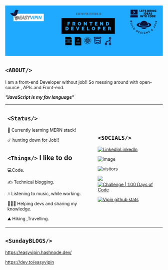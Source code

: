 
![image](https://github.com/Easyvipin/easyvipin/blob/master/Screenshot%202020-10-06%20142231.jpg)

## `<ABOUT/>` 
I am a front-end Developer without job!! So messing around with open-source , APIs and Front-end.

***"JavaScript is my fav language"***

<table scrolling=no>
<tr>
<td> 
 
## `<Status/>`
:rocket: Currently learning MERN stack!

:comet: hunting down for Job!!

## `<Things/>` I like to do
:computer:Code.

 ✍ Technical blogging.  
 
 🎶 Listening to music, while working.
 
 👩🏻‍🏫 Helping devs and sharing my knowledge.
 
 :mountain: Hiking ,Travelling.
 
 </td>
 
 <td>
 
## `<SOCIALS/>`

[![Linkedin](https://i.stack.imgur.com/gVE0j.png)LinkedIn](https://www.linkedin.com/in/easyvipin)  

![image](https://img.shields.io/twitter/follow/easyvipin?style=social)

![visitors](https://visitor-badge.laobi.icu/badge?page_id=easyvipin)

 [<img src ="https://img.shields.io/badge/Website-vipin-%23.svg?&style=for-the-badge&logo=&logoColor=white%22">](https://easyvipin.github.io)  
[![Challenge | 100 Days of Code](https://img.shields.io/static/v1?label=Challenge&labelColor=384357&message=100%20Days%20of%20Code&color=00b4ee&style=for-the-badge&link=https://www.100daysofcode.com)](https://www.100daysofcode.com)


[![Vipin github stats](https://github-readme-stats.vercel.app/api?username=easyvipin)](https://github.com/easyvipin/github-readme-stats)
</td>
</tr>
</table>
                                            
## `<SundayBLOGS/>`

https://easyvipin.hashnode.dev/

https://dev.to/easyvipin
                                             
   




